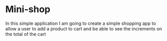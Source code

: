 # Mini-shop
In this simple application I am going to create a simple shopping app to allow a user to add a product to cart and be able to see the increments on the total of the cart
